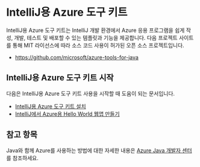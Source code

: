 <properties
	pageTitle="IntelliJ용 Azure 도구 키트 | Microsoft Azure"
	description="IntelliJ용 Azure 도구 키트에 대해 알아봅니다."
	services=""
	documentationCenter="java"
	authors="rmcmurray"
	manager="wpickett"
	editor=""/>

<tags
	ms.service="multiple"
	ms.workload="na"
	ms.tgt_pltfrm="multiple"
	ms.devlang="Java"
	ms.topic="article"
	ms.date="05/19/2016" 
	ms.author="robmcm"/>

# IntelliJ용 Azure 도구 키트

IntelliJ용 Azure 도구 키트는 IntelliJ 개발 환경에서 Azure 응용 프로그램을 쉽게 작성, 개발, 테스트 및 배포할 수 있는 템플릿과 기능을 제공합니다. 다음 프로젝트 사이트를 통해 MIT 라이선스에 따라 소스 코드 사용이 허가된 오픈 소스 프로젝트입니다.

* <https://github.com/microsoft/azure-tools-for-java>

## IntelliJ용 Azure 도구 키트 시작

다음은 IntelliJ용 Azure 도구 키트 사용을 시작할 때 도움이 되는 문서입니다.

* [IntelliJ용 Azure 도구 키트 설치]
* [IntelliJ에서 Azure용 Hello World 웹앱 만들기]

## 참고 항목

Java와 함께 Azure를 사용하는 방법에 대한 자세한 내용은 [Azure Java 개발자 센터]를 참조하세요.

<!-- URL List -->

[Azure Java 개발자 센터]: https://azure.microsoft.com/develop/java/
[IntelliJ에서 Azure용 Hello World 웹앱 만들기]: ./app-service-web/app-service-web-intellij-create-hello-world-web-app.md
[IntelliJ용 Azure 도구 키트 설치]: ./azure-toolkit-for-intellij-installation.md

<!---HONumber=AcomDC_0525_2016-->